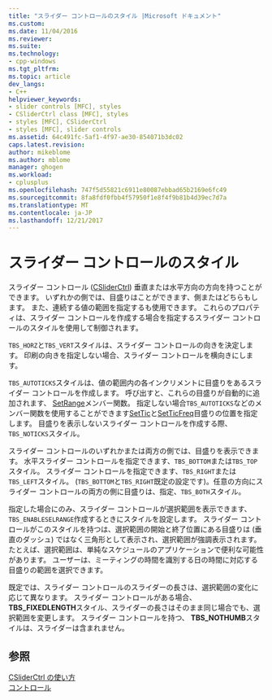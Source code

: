 ```yaml
---
title: "スライダー コントロールのスタイル |Microsoft ドキュメント"
ms.custom: 
ms.date: 11/04/2016
ms.reviewer: 
ms.suite: 
ms.technology:
- cpp-windows
ms.tgt_pltfrm: 
ms.topic: article
dev_langs:
- C++
helpviewer_keywords:
- slider controls [MFC], styles
- CSliderCtrl class [MFC], styles
- styles [MFC], CSliderCtrl
- styles [MFC], slider controls
ms.assetid: 64c491fc-5af1-4f97-ae30-854071b3dc02
caps.latest.revision: 
author: mikeblome
ms.author: mblome
manager: ghogen
ms.workload:
- cplusplus
ms.openlocfilehash: 747f5d55821c6911e80087ebbad65b2169e6fc49
ms.sourcegitcommit: 8fa8fdf0fbb4f57950f1e8f4f9b81b4d39ec7d7a
ms.translationtype: MT
ms.contentlocale: ja-JP
ms.lasthandoff: 12/21/2017
---
```

# <a name="slider-control-styles"></a>スライダー コントロールのスタイル
スライダー コントロール ([CSliderCtrl](../mfc/reference/csliderctrl-class.md)) 垂直または水平方向の方向を持つことができます。 いずれかの側では、目盛りはことができます、側またはどちらもします。 また、連続する値の範囲を指定するも使用できます。 これらのプロパティは、スライダー コントロールを作成する場合を指定するスライダー コントロールのスタイルを使用して制御されます。  
  
 `TBS_HORZ`と`TBS_VERT`スタイルは、スライダー コントロールの向きを決定します。 印刷の向きを指定しない場合、スライダー コントロールを横向きにします。  
  
 `TBS_AUTOTICKS`スタイルは、値の範囲内の各インクリメントに目盛りをあるスライダー コントロールを作成します。 呼び出すと、これらの目盛りが自動的に追加されます、 [SetRange](../mfc/reference/csliderctrl-class.md#setrange)メンバー関数。 指定しない場合`TBS_AUTOTICKS`などのメンバー関数を使用することができます[SetTic](../mfc/reference/csliderctrl-class.md#settic)と[SetTicFreq](../mfc/reference/csliderctrl-class.md#setticfreq)目盛りの位置を指定します。 目盛りを表示しないスライダー コントロールを作成する際、`TBS_NOTICKS`スタイル。  
  
 スライダー コントロールのいずれかまたは両方の側では、目盛りを表示できます。 水平スライダー コントロールを指定できます、`TBS_BOTTOM`または`TBS_TOP`スタイル。 スライダー コントロールを指定できます、`TBS_RIGHT`または`TBS_LEFT`スタイル。 (`TBS_BOTTOM`と`TBS_RIGHT`既定の設定です)。任意の方向にスライダー コントロールの両方の側に目盛りは、指定、`TBS_BOTH`スタイル。  
  
 指定した場合にのみ、スライダー コントロールが選択範囲を表示できます、`TBS_ENABLESELRANGE`作成するときにスタイルを設定します。 スライダー コントロールがこのスタイルを持つは、選択範囲の開始と終了位置にある目盛りは (垂直のダッシュ) ではなく三角形として表示され、選択範囲が強調表示されます。 たとえば、選択範囲は、単純なスケジュールのアプリケーションで便利な可能性があります。 ユーザーは、ミーティングの時間を識別する日の時間に対応する目盛りの範囲を選択できます。  
  
 既定では、スライダー コントロールのスライダーの長さは、選択範囲の変化に応じて異なります。 スライダー コントロールがある場合、 **TBS_FIXEDLENGTH**スタイル、スライダーの長さはそのまま同じ場合でも、選択範囲を変更します。 スライダー コントロールを持つ、 **TBS_NOTHUMB**スタイルは、スライダーは含まれません。  
  
## <a name="see-also"></a>参照  
 [CSliderCtrl の使い方](../mfc/using-csliderctrl.md)   
 [コントロール](../mfc/controls-mfc.md)

